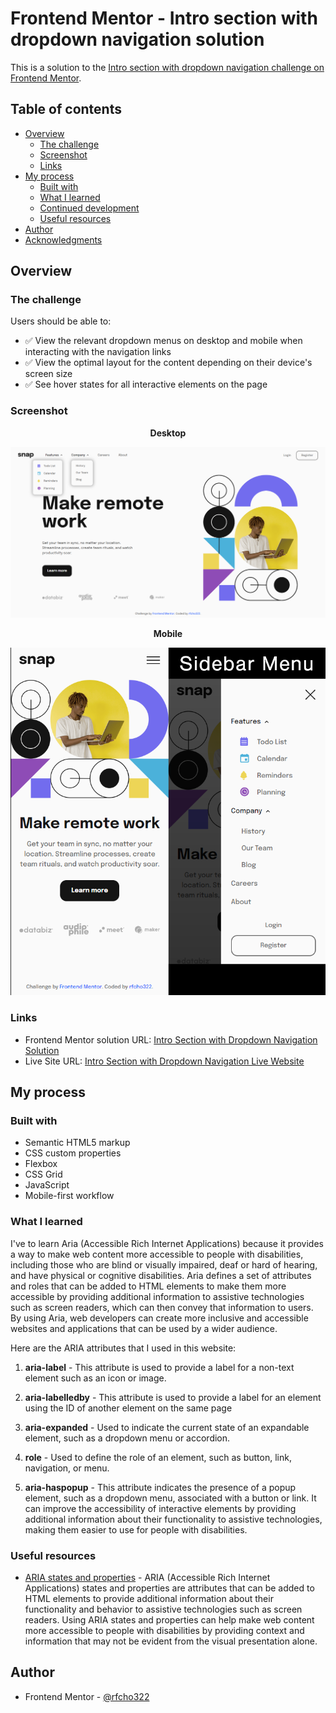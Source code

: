 # Frontend Mentor - Intro section with dropdown navigation solution

This is a solution to the [Intro section with dropdown navigation challenge on Frontend Mentor](https://www.frontendmentor.io/challenges/intro-section-with-dropdown-navigation-ryaPetHE5).

## Table of contents

- [Overview](#overview)
  - [The challenge](#the-challenge)
  - [Screenshot](#screenshot)
  - [Links](#links)
- [My process](#my-process)
  - [Built with](#built-with)
  - [What I learned](#what-i-learned)
  - [Continued development](#continued-development)
  - [Useful resources](#useful-resources)
- [Author](#author)
- [Acknowledgments](#acknowledgments)

## Overview

### The challenge

Users should be able to:

- &#9989; View the relevant dropdown menus on desktop and mobile when interacting with the navigation links
- &#9989; View the optimal layout for the content depending on their device's screen size
- &#9989; See hover states for all interactive elements on the page

### Screenshot

<p align="center">
  <strong>Desktop</strong>
</p>
<p align="center">
  <img src="images/ss-desktop.png"/>
</p>
<p align="center">
  <strong>Mobile</strong>
</p>
<p align="center">
  <img src="images/ss-mobile.png"/>
</p>


### Links

- Frontend Mentor solution URL: [Intro Section with Dropdown Navigation Solution]()
- Live Site URL: [Intro Section with Dropdown Navigation Live Website]()

## My process

### Built with

- Semantic HTML5 markup
- CSS custom properties
- Flexbox
- CSS Grid
- JavaScript
- Mobile-first workflow

### What I learned

I've to learn Aria (Accessible Rich Internet Applications) because it provides a way to make web content more accessible to people with disabilities, including those who are blind or visually impaired, deaf or hard of hearing, and have physical or cognitive disabilities. Aria defines a set of attributes and roles that can be added to HTML elements to make them more accessible by providing additional information to assistive technologies such as screen readers, which can then convey that information to users. By using Aria, web developers can create more inclusive and accessible websites and applications that can be used by a wider audience.

Here are the ARIA attributes that I used in this website:

1. **aria-label** - This attribute is used to provide a label for a non-text element such as an icon or image.

2. **aria-labelledby** - This attribute is used to provide a label for an element using the ID of another element on the same page

3. **aria-expanded** - Used to indicate the current state of an expandable element, such as a dropdown menu or accordion.

4. **role** - Used to define the role of an element, such as button, link, navigation, or menu.

5. **aria-haspopup** - This attribute indicates the presence of a popup element, such as a dropdown menu, associated with a button or link. It can improve the accessibility of interactive elements by providing additional information about their functionality to assistive technologies, making them easier to use for people with disabilities.

### Useful resources

- [ARIA states and properties](https://developer.mozilla.org/en-US/docs/Web/Accessibility/ARIA/Attributes) - ARIA (Accessible Rich Internet Applications) states and properties are attributes that can be added to HTML elements to provide additional information about their functionality and behavior to assistive technologies such as screen readers. Using ARIA states and properties can help make web content more accessible to people with disabilities by providing context and information that may not be evident from the visual presentation alone.

## Author

- Frontend Mentor - [@rfcho322](https://www.frontendmentor.io/profile/rfcho322)
